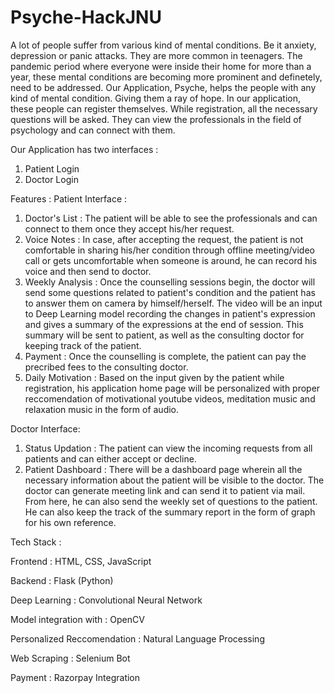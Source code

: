 # Psyche-HackJNU

A lot of people suffer from various kind of mental conditions. Be it anxiety, depression or panic attacks. They are more common in teenagers. The pandemic period where everyone were inside their home for more than a year, these mental conditions are becoming more prominent and definetely, need to be addressed.
Our Application, Psyche, helps the people with any kind of mental condition. Giving them a ray of hope.
In our application, these people can register themselves. While registration, all the necessary questions will be asked. They can view the professionals in the field of psychology and can connect with them.

Our Application has two interfaces :
1. Patient Login
2. Doctor Login


Features :
Patient Interface :
1. Doctor's List : The patient will be able to see the professionals and can connect to them once they accept his/her request.
2. Voice Notes : In case, after accepting the request, the patient is not comfortable in sharing his/her condition through offline meeting/video call or gets uncomfortable when someone is around, he can record his voice and then send to doctor.
3. Weekly Analysis : Once the counselling sessions begin, the doctor will send some questions related to patient's condition and the patient has to answer them on camera by himself/herself. The video will be an input to Deep Learning model recording the changes in patient's expression and gives a summary of the expressions at the end of session. This summary will be sent to patient, as well as the consulting doctor for keeping track of the patient.
4. Payment : Once the counselling is complete, the patient can pay the precribed fees to the consulting doctor.
5. Daily Motivation : Based on the input given by the patient while registration, his application home page will be personalized with proper reccomendation of motivational youtube videos, meditation music and relaxation music in the form of audio.

Doctor Interface:
1. Status Updation : The patient can view the incoming requests from all patients and can either accept or decline.
2. Patient Dashboard : There will be a dashboard page wherein all the necessary information about the patient will be visible to the doctor. The doctor can generate meeting link and can send it to patient via mail. From here, he can also send the weekly set of questions to the patient. He can also keep the track of the summary report in the form of graph for his own reference.




Tech Stack :

Frontend : HTML, CSS, JavaScript

Backend : Flask (Python)

Deep Learning : Convolutional Neural Network

Model integration with : OpenCV 

Personalized Reccomendation : Natural Language Processing

Web Scraping : Selenium Bot

Payment : Razorpay Integration

